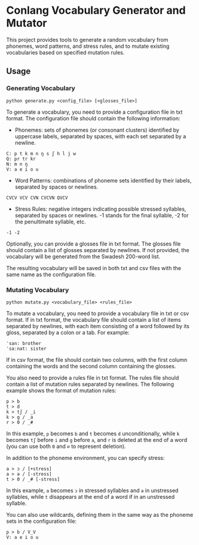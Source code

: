 # Conlang Vocabulary Generator and Mutator

This project provides tools to generate a random vocabulary from phonemes, word patterns, and stress rules, and to mutate existing vocabularies based on specified mutation rules.

## Usage

### Generating Vocabulary

```
python generate.py <config_file> [<glosses_file>]
```

To generate a vocabulary, you need to provide a configuration file in txt format. The configuration file should contain the following information:

- Phonemes: sets of phonemes (or consonant clusters) identified by uppercase labels, separated by spaces, with each set separated by a newline.
```
C: p t k m n ŋ s ʃ h l j w
Q: pr tr kr
N: m n ŋ
V: a e i o u
```

- Word Patterns: combinations of phoneme sets identified by their labels, separated by spaces or newlines.
```
CVCV VCV CVN CVCVN QVCV
```

- Stress Rules: negative integers indicating possible stressed syllables, separated by spaces or newlines. -1 stands for the final syllable, -2 for the penultimate syllable, etc.
```
-1 -2
```

Optionally, you can provide a glosses file in txt format. The glosses file should contain a list of glosses separated by newlines. If not provided, the vocabulary will be generated from the Swadesh 200-word list.

The resulting vocabulary will be saved in both txt and csv files with the same name as the configuration file.

### Mutating Vocabulary

```
python mutate.py <vocabulary_file> <rules_file>
```

To mutate a vocabulary, you need to provide a vocabulary file in txt or csv format. If in txt format, the vocabulary file should contain a list of items separated by newlines, with each item consisting of a word followed by its gloss, separated by a colon or a tab. For example:
```
ˈsan: brother
ˈsaːnat: sister
```

If in csv format, the file should contain two columns, with the first column containing the words and the second column containing the glosses.

You also need to provide a rules file in txt format. The rules file should contain a list of mutation rules separated by newlines. The following example shows the format of mutation rules:

```
p > b
t > d
k > tʃ / _i
k > g / _a
r > 0 / _#
```

In this example, `p` becomes `b` and `t` becomes `d` unconditionally, while `k` becomes `tʃ` before `i` and `g` before `a`, and `r` is deleted at the end of a word (you can use both `0` and `∅` to represent deletion).

In addition to the phoneme environment, you can specify stress:
```
a > ɔ / [+stress]
a > ə / [-stress]
t > 0 / _# [-stress]
```

In this example, `a` becomes `ɔ` in stressed syllables and `ə` in unstressed syllables, while `t` disappears at the end of a word if in an unstressed syllable.

You can also use wildcards, defining them in the same way as the phoneme sets in the configuration file:
```
p > b / V_V
V: a e i o u
```
